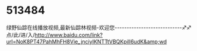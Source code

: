 # 513484
绿野仙踪在线播放视频,最新仙踪林视频-欢迎您----------------------------♐♐点/此/进/入/http://www.baidu.com/link?url=NoK8PT47PahMhFH8Vie_jnciyIKNTTtVBQKpill6udK&amp;wd
